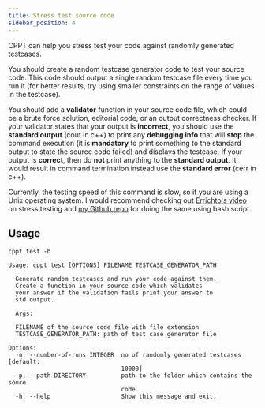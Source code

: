 ```yaml
---
title: Stress test source code
sidebar_position: 4
---
```


CPPT can help you stress test your code against randomly generated testcases.

You should create a random testcase generator code to test your source code. This code should output a single random testcase file every time you run it (for better results, try using smaller constraints on the range of values in the testcase).

You should add a **validator** function in your source code file, which could be a brute force solution, editorial code, or an output correctness checker. If your validator states that your output is **incorrect**, you should use the **standard output** (cout in c++) to print any **debugging info** that will **stop** the command execution (it is **mandatory** to print something to the standard output to state the source code failed) and displays the testcase. If your output is **correct**, then do **not** print anything to the **standard output**. It would result in command termination instead use the **standard error** (cerr in c++).

Currently, the testing speed of this command is slow, so if you are using a Unix operating system. I would recommend checking out [Errichto's video](https://www.youtube.com/watch?v=JXTVOyQpSGM) on stress testing and [my Github repo](https://github.com/vishalagrawal22/TestCaseGenerator) for doing the same using bash script.

## Usage

```shell
cppt test -h
```

```shell
Usage: cppt test [OPTIONS] FILENAME TESTCASE_GENERATOR_PATH

  Generate random testcases and run your code against them.
  Create a function in your source code which validates
  your answer if the validation fails print your answer to
  std output.

  Args:

  FILENAME of the source code file with file extension
  TESTCASE_GENERATOR_PATH: path of test case generator file

Options:
  -n, --number-of-runs INTEGER  no of randomly generated testcases  [default:
                                10000]
  -p, --path DIRECTORY          path to the folder which contains the souce
                                code
  -h, --help                    Show this message and exit.
```

